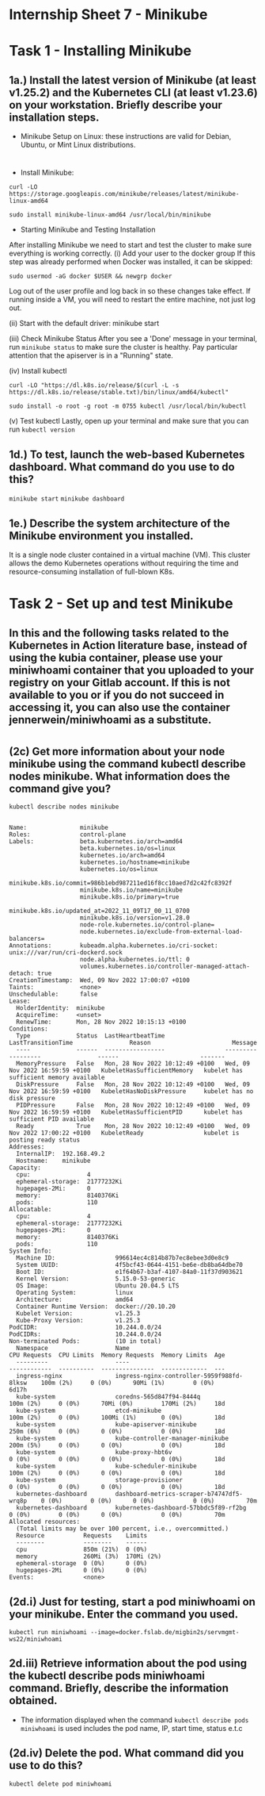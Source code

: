 # Internship Sheet 7 - Minikube

# Task 1 - Installing Minikube
## 1a.) Install the latest version of Minikube (at least v1.25.2) and the Kubernetes CLI (at least v1.23.6) on your workstation. Briefly describe your installation steps.

* Minikube Setup on Linux: these instructions are valid for Debian, Ubuntu, or Mint Linux distributions.
#

* Install Minikube:

`curl -LO https://storage.googleapis.com/minikube/releases/latest/minikube-linux-amd64`

`sudo install minikube-linux-amd64 /usr/local/bin/minikube`

* Starting Minikube and Testing Installation
  
After installing Minikube we need to start and test the cluster to make sure everything is working correctly.
(i) Add your user to the docker group
If this step was already performed when Docker was installed, it can be skipped:

`sudo usermod -aG docker $USER && newgrp docker`

Log out of the user profile and log back in so these changes take effect. If running inside a VM, you will need to restart the entire machine, not just log out.


(ii) Start with the default driver:
minikube start

(iii) Check Minikube Status
After you see a 'Done' message in your terminal, run `minikube status` to make sure the cluster is healthy. Pay particular attention that the apiserver is in a "Running" state.

(iv) Install kubectl

`curl -LO "https://dl.k8s.io/release/$(curl -L -s https://dl.k8s.io/release/stable.txt)/bin/linux/amd64/kubectl"`

`sudo install -o root -g root -m 0755 kubectl /usr/local/bin/kubectl`

(v) Test kubectl
Lastly, open up your terminal and make sure that you can run `kubectl version`


## 1d.) To test, launch the web-based Kubernetes dashboard. What command do you use to do this?
  `minikube start`
  `minikube dashboard`

## 1e.) Describe the system architecture of the Minikube environment you installed.
It is a single node cluster contained in a virtual machine (VM). This cluster allows the demo Kubernetes operations without requiring the time and resource-consuming installation of full-blown K8s.

# Task 2 - Set up and test Minikube

## In this and the following tasks related to the Kubernetes in Action literature base, instead of using the kubia container, please use your miniwhoami container that you uploaded to your registry on your Gitlab account. If this is not available to you or if you do not succeed in accessing it, you can also use the container jennerwein/miniwhoami as a substitute.
#
## (2c) Get more information about your node minikube using the command kubectl describe nodes minikube. What information does the command give you?
`kubectl describe nodes minikube`

```

Name:               minikube
Roles:              control-plane
Labels:             beta.kubernetes.io/arch=amd64
                    beta.kubernetes.io/os=linux
                    kubernetes.io/arch=amd64
                    kubernetes.io/hostname=minikube
                    kubernetes.io/os=linux
                    minikube.k8s.io/commit=986b1ebd987211ed16f8cc10aed7d2c42fc8392f
                    minikube.k8s.io/name=minikube
                    minikube.k8s.io/primary=true
                    minikube.k8s.io/updated_at=2022_11_09T17_00_11_0700
                    minikube.k8s.io/version=v1.28.0
                    node-role.kubernetes.io/control-plane=
                    node.kubernetes.io/exclude-from-external-load-balancers=
Annotations:        kubeadm.alpha.kubernetes.io/cri-socket: unix:///var/run/cri-dockerd.sock
                    node.alpha.kubernetes.io/ttl: 0
                    volumes.kubernetes.io/controller-managed-attach-detach: true
CreationTimestamp:  Wed, 09 Nov 2022 17:00:07 +0100
Taints:             <none>
Unschedulable:      false
Lease:
  HolderIdentity:  minikube
  AcquireTime:     <unset>
  RenewTime:       Mon, 28 Nov 2022 10:15:13 +0100
Conditions:
  Type             Status  LastHeartbeatTime                 LastTransitionTime                Reason                       Message
  ----             ------  -----------------                 ------------------                ------                       -------
  MemoryPressure   False   Mon, 28 Nov 2022 10:12:49 +0100   Wed, 09 Nov 2022 16:59:59 +0100   KubeletHasSufficientMemory   kubelet has sufficient memory available
  DiskPressure     False   Mon, 28 Nov 2022 10:12:49 +0100   Wed, 09 Nov 2022 16:59:59 +0100   KubeletHasNoDiskPressure     kubelet has no disk pressure
  PIDPressure      False   Mon, 28 Nov 2022 10:12:49 +0100   Wed, 09 Nov 2022 16:59:59 +0100   KubeletHasSufficientPID      kubelet has sufficient PID available
  Ready            True    Mon, 28 Nov 2022 10:12:49 +0100   Wed, 09 Nov 2022 17:00:22 +0100   KubeletReady                 kubelet is posting ready status
Addresses:
  InternalIP:  192.168.49.2
  Hostname:    minikube
Capacity:
  cpu:                4
  ephemeral-storage:  21777232Ki
  hugepages-2Mi:      0
  memory:             8140376Ki
  pods:               110
Allocatable:
  cpu:                4
  ephemeral-storage:  21777232Ki
  hugepages-2Mi:      0
  memory:             8140376Ki
  pods:               110
System Info:
  Machine ID:                 996614ec4c814b87b7ec8ebee3d0e8c9
  System UUID:                4f5bcf43-0644-4151-be6e-db8ba64dbe70
  Boot ID:                    e1f64b67-b3af-4107-84a0-11f37d903621
  Kernel Version:             5.15.0-53-generic
  OS Image:                   Ubuntu 20.04.5 LTS
  Operating System:           linux
  Architecture:               amd64
  Container Runtime Version:  docker://20.10.20
  Kubelet Version:            v1.25.3
  Kube-Proxy Version:         v1.25.3
PodCIDR:                      10.244.0.0/24
PodCIDRs:                     10.244.0.0/24
Non-terminated Pods:          (10 in total)
  Namespace                   Name                                         CPU Requests  CPU Limits  Memory Requests  Memory Limits  Age
  ---------                   ----                                         ------------  ----------  ---------------  -------------  ---
  ingress-nginx               ingress-nginx-controller-5959f988fd-8lksw    100m (2%)     0 (0%)      90Mi (1%)        0 (0%)         6d17h
  kube-system                 coredns-565d847f94-8444q                     100m (2%)     0 (0%)      70Mi (0%)        170Mi (2%)     18d
  kube-system                 etcd-minikube                                100m (2%)     0 (0%)      100Mi (1%)       0 (0%)         18d
  kube-system                 kube-apiserver-minikube                      250m (6%)     0 (0%)      0 (0%)           0 (0%)         18d
  kube-system                 kube-controller-manager-minikube             200m (5%)     0 (0%)      0 (0%)           0 (0%)         18d
  kube-system                 kube-proxy-hbt6v                             0 (0%)        0 (0%)      0 (0%)           0 (0%)         18d
  kube-system                 kube-scheduler-minikube                      100m (2%)     0 (0%)      0 (0%)           0 (0%)         18d
  kube-system                 storage-provisioner                          0 (0%)        0 (0%)      0 (0%)           0 (0%)         18d
  kubernetes-dashboard        dashboard-metrics-scraper-b74747df5-wrq8p    0 (0%)        0 (0%)      0 (0%)           0 (0%)         70m
  kubernetes-dashboard        kubernetes-dashboard-57bbdc5f89-rf2bg        0 (0%)        0 (0%)      0 (0%)           0 (0%)         70m
Allocated resources:
  (Total limits may be over 100 percent, i.e., overcommitted.)
  Resource           Requests    Limits
  --------           --------    ------
  cpu                850m (21%)  0 (0%)
  memory             260Mi (3%)  170Mi (2%)
  ephemeral-storage  0 (0%)      0 (0%)
  hugepages-2Mi      0 (0%)      0 (0%)
Events:              <none>

```

## (2d.i) Just for testing, start a pod miniwhoami on your minikube. Enter the command you used.

`kubectl run miniwhoami --image=docker.fslab.de/migbin2s/servmgmt-ws22/miniwhoami`

## 2d.iii) Retrieve information about the pod using the kubectl describe pods miniwhoami command. Briefly, describe the information obtained.
* The information displayed when the command `kubectl describe pods miniwhoami` is used includes the pod name, IP, start time, status e.t.c

## (2d.iv) Delete the pod. What command did you use to do this?

`kubectl delete pod miniwhoami`


